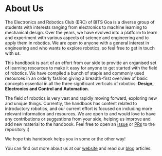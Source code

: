 # About Us

The Electronics and Robotics Club (ERC) of BITS Goa is a diverse group of students with interests ranging from electronics to machine learning to mechanical design. Over the years, we have evolved into a platform to learn and experiment with various aspects of science and engineering and to apply them in robotics. We are open to anyone with a general interest in engineering and who wants to explore robotics, so feel free to get in touch with us.

This handbook is part of an effort from our side to provide an organised set of learning resources to make it easy for anyone to get started with the field of robotics. We have compiled a bunch of staple and commonly used resources in an orderly fashion giving a breadth-first overview of basic concepts essential in all the three significant verticals of robotics: **Design, Electronics and Control and Automation**.

The field of robotics is very vast and rapidly moving forward, exploring new and unique things. Currently, the handbook has content related to introductory robotics, and our current effort is focused on including more relevant information and resources. We are open to and would love to have any contributions or suggestions from your side, helping us improve and add new material to the handbook. Feel free to open an [issue](https://github.com/ERC-BPGC/handbook/issues) or [PRs](https://github.com/ERC-BPGC/handbook/pulls) to the repository :)

We hope this handbook helps you in some or the other way!

You can find out more about us at our [website](https://erc-bpgc.github.io/) and read our [blog](https://erc-bpgc.github.io/blog/) articles.